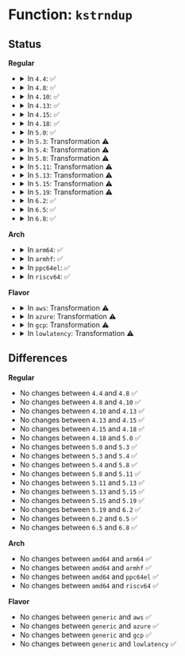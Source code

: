 # Function: <code>kstrndup</code>

## Status
<b>Regular</b>
<ul>
<li>
<details>
<summary>In <code>4.4</code>: ✅</summary>

```c
char *kstrndup(const char *s, size_t max, gfp_t gfp);
```

**Collision:** Unique Global

**Inline:** No

**Transformation:** False

**Instances:**

```
In mm/util.c (ffffffff811abd00)
Location: mm/util.c:84
Inline: False
Direct callers:
  - kernel/power/hibernate.c:resume_store
  - kernel/power/wakelock.c:wakelock_lookup_add
  - kernel/cgroup.c:parse_cgroupfs_options
  - kernel/cgroup.c:parse_cgroupfs_options
  - kernel/trace/trace_events_filter.c:ftrace_function_set_filter_cb
  - security/apparmor/policy_unpack.c:unpack_profile
  - lib/argv_split.c:argv_split
  - drivers/pci/pci-sysfs.c:driver_override_store
  - drivers/base/platform.c:driver_override_store
  - drivers/nvdimm/claim.c:nd_namespace_store
  - drivers/input/misc/uinput.c:uinput_write
```
**Symbols:**

```
ffffffff811abd00-ffffffff811abd58: kstrndup (STB_GLOBAL)
```
</details>
</li>
<li>
<details>
<summary>In <code>4.8</code>: ✅</summary>

```c
char *kstrndup(const char *s, size_t max, gfp_t gfp);
```

**Collision:** Unique Global

**Inline:** No

**Transformation:** False

**Instances:**

```
In mm/util.c (ffffffff811c4780)
Location: mm/util.c:84
Inline: False
Direct callers:
  - kernel/power/hibernate.c:resume_store
  - kernel/power/wakelock.c:wakelock_lookup_add
  - kernel/cgroup.c:parse_cgroupfs_options
  - kernel/cgroup.c:parse_cgroupfs_options
  - kernel/trace/trace_events_filter.c:ftrace_function_set_filter_cb
  - security/apparmor/policy_unpack.c:unpack_profile
  - lib/argv_split.c:argv_split
  - drivers/pci/pci-sysfs.c:driver_override_store
  - drivers/base/platform.c:driver_override_store
  - drivers/nvdimm/claim.c:nd_namespace_store
  - drivers/input/misc/uinput.c:uinput_write
  - drivers/input/misc/uinput.c:uinput_dev_setup
```
**Symbols:**

```
ffffffff811c4780-ffffffff811c47df: kstrndup (STB_GLOBAL)
```
</details>
</li>
<li>
<details>
<summary>In <code>4.10</code>: ✅</summary>

```c
char *kstrndup(const char *s, size_t max, gfp_t gfp);
```

**Collision:** Unique Global

**Inline:** No

**Transformation:** False

**Instances:**

```
In mm/util.c (ffffffff811d4870)
Location: mm/util.c:84
Inline: False
Direct callers:
  - kernel/power/hibernate.c:resume_store
  - kernel/power/wakelock.c:wakelock_lookup_add
  - kernel/cgroup.c:parse_cgroupfs_options
  - kernel/cgroup.c:parse_cgroupfs_options
  - kernel/trace/trace_events_filter.c:ftrace_function_set_filter_cb
  - fs/ext4/super.c:ext4_fill_super
  - security/apparmor/policy_unpack.c:unpack_profile
  - lib/argv_split.c:argv_split
  - drivers/pci/pci-sysfs.c:driver_override_store
  - drivers/base/platform.c:driver_override_store
  - drivers/nvdimm/claim.c:nd_namespace_store
  - drivers/input/misc/uinput.c:uinput_write
  - drivers/input/misc/uinput.c:uinput_dev_setup
```
**Symbols:**

```
ffffffff811d4870-ffffffff811d48cf: kstrndup (STB_GLOBAL)
```
</details>
</li>
<li>
<details>
<summary>In <code>4.13</code>: ✅</summary>

```c
char *kstrndup(const char *s, size_t max, gfp_t gfp);
```

**Collision:** Unique Global

**Inline:** No

**Transformation:** False

**Instances:**

```
In mm/util.c (ffffffff811dd5d0)
Location: mm/util.c:89
Inline: False
Direct callers:
  - kernel/power/hibernate.c:resume_store
  - kernel/power/wakelock.c:wakelock_lookup_add
  - kernel/cgroup/cgroup-v1.c:parse_cgroupfs_options
  - kernel/cgroup/cgroup-v1.c:parse_cgroupfs_options
  - kernel/trace/trace_events_filter.c:ftrace_function_set_filter_cb
  - fs/ext4/super.c:ext4_fill_super
  - security/apparmor/policy_unpack.c:unpack_profile
  - drivers/pci/pci-sysfs.c:driver_override_store
  - drivers/base/platform.c:driver_override_store
  - drivers/nvdimm/claim.c:nd_namespace_store
  - drivers/input/misc/uinput.c:uinput_write
  - drivers/input/misc/uinput.c:uinput_dev_setup
  - lib/argv_split.c:argv_split
```
**Symbols:**

```
ffffffff811dd5d0-ffffffff811dd64c: kstrndup (STB_GLOBAL)
```
</details>
</li>
<li>
<details>
<summary>In <code>4.15</code>: ✅</summary>

```c
char *kstrndup(const char *s, size_t max, gfp_t gfp);
```

**Collision:** Unique Global

**Inline:** No

**Transformation:** False

**Instances:**

```
In mm/util.c (ffffffff811f3050)
Location: mm/util.c:89
Inline: False
Direct callers:
  - kernel/power/hibernate.c:resume_store
  - kernel/power/wakelock.c:wakelock_lookup_add
  - kernel/cgroup/cgroup-v1.c:parse_cgroupfs_options
  - kernel/cgroup/cgroup-v1.c:parse_cgroupfs_options
  - kernel/trace/trace_events_filter.c:ftrace_function_set_filter_cb
  - fs/ext4/super.c:ext4_fill_super
  - security/apparmor/policy_unpack.c:unpack_profile
  - drivers/pci/pci-sysfs.c:driver_override_store
  - drivers/base/platform.c:driver_override_store
  - drivers/nvdimm/claim.c:nd_namespace_store
  - drivers/input/misc/uinput.c:uinput_write
  - drivers/input/misc/uinput.c:uinput_dev_setup
  - lib/argv_split.c:argv_split
```
**Symbols:**

```
ffffffff811f3050-ffffffff811f30cc: kstrndup (STB_GLOBAL)
```
</details>
</li>
<li>
<details>
<summary>In <code>4.18</code>: ✅</summary>

```c
char *kstrndup(const char *s, size_t max, gfp_t gfp);
```

**Collision:** Unique Global

**Inline:** No

**Transformation:** False

**Instances:**

```
In mm/util.c (ffffffff81214340)
Location: mm/util.c:89
Inline: False
Direct callers:
  - kernel/power/hibernate.c:resume_store
  - kernel/power/wakelock.c:wakelock_lookup_add
  - kernel/cgroup/cgroup-v1.c:parse_cgroupfs_options
  - kernel/cgroup/cgroup-v1.c:parse_cgroupfs_options
  - kernel/trace/trace_events_filter.c:ftrace_profile_set_filter
  - mm/vmpressure.c:vmpressure_register_event
  - fs/ext4/super.c:ext4_fill_super
  - security/apparmor/policy_unpack.c:unpack_profile
  - drivers/pci/pci-sysfs.c:driver_override_store
  - drivers/pci/endpoint/pci-epf-core.c:pci_epf_create
  - drivers/base/platform.c:driver_override_store
  - drivers/nvdimm/claim.c:nd_namespace_store
  - drivers/input/misc/uinput.c:uinput_write
  - drivers/input/misc/uinput.c:uinput_dev_setup
  - lib/argv_split.c:argv_split
```
**Symbols:**

```
ffffffff81214340-ffffffff812143bc: kstrndup (STB_GLOBAL)
```
</details>
</li>
<li>
<details>
<summary>In <code>5.0</code>: ✅</summary>

```c
char *kstrndup(const char *s, size_t max, gfp_t gfp);
```

**Collision:** Unique Global

**Inline:** No

**Transformation:** False

**Instances:**

```
In mm/util.c (ffffffff81227210)
Location: mm/util.c:82
Inline: False
Direct callers:
  - kernel/power/hibernate.c:resume_store
  - kernel/power/wakelock.c:wakelock_lookup_add
  - kernel/cgroup/cgroup-v1.c:parse_cgroupfs_options
  - kernel/cgroup/cgroup-v1.c:parse_cgroupfs_options
  - kernel/trace/trace_events_filter.c:ftrace_profile_set_filter
  - mm/vmpressure.c:vmpressure_register_event
  - fs/ext4/super.c:ext4_fill_super
  - security/apparmor/policy_unpack.c:unpack_profile
  - drivers/pci/pci-sysfs.c:driver_override_store
  - drivers/pci/endpoint/pci-epf-core.c:pci_epf_create
  - drivers/base/platform.c:driver_override_store
  - drivers/nvdimm/namespace_devs.c:alt_name_store
  - drivers/nvdimm/claim.c:nd_namespace_store
  - drivers/spi/spi.c:driver_override_store
  - drivers/input/misc/uinput.c:uinput_write
  - drivers/input/misc/uinput.c:uinput_dev_setup
  - lib/argv_split.c:argv_split
```
**Symbols:**

```
ffffffff81227210-ffffffff8122728c: kstrndup (STB_GLOBAL)
```
</details>
</li>
<li>
<details>
<summary>In <code>5.3</code>: Transformation ⚠️</summary>

```c
char *kstrndup(const char *s, size_t max, gfp_t gfp);
```

**Collision:** Unique Global

**Inline:** No

**Transformation:** True

**Instances:**

```
In mm/util.c (0)
Location: mm/util.c:89
Inline: False
Direct callers:
  - kernel/power/hibernate.c:resume_store
  - kernel/power/wakelock.c:wakelock_lookup_add
  - kernel/trace/trace_events_filter.c:ftrace_profile_set_filter
  - mm/vmpressure.c:vmpressure_register_event
  - fs/ext4/super.c:ext4_fill_super
  - security/apparmor/policy_unpack.c:unpack_profile
  - drivers/pci/pci-sysfs.c:driver_override_store
  - drivers/pci/endpoint/pci-epf-core.c:pci_epf_create
  - drivers/base/platform.c:driver_override_store
  - drivers/nvdimm/namespace_devs.c:alt_name_store
  - drivers/nvdimm/claim.c:nd_namespace_store
  - drivers/spi/spi.c:driver_override_store
  - drivers/input/misc/uinput.c:uinput_write
  - drivers/input/misc/uinput.c:uinput_dev_setup
  - drivers/md/dm-init.c:dm_init_init
  - drivers/md/dm-init.c:dm_parse_devices
  - lib/argv_split.c:argv_split
```
**Symbols:**

```
ffffffff812379ba-ffffffff812379c6: kstrndup.cold (STB_LOCAL)
ffffffff81236d10-ffffffff81236d86: kstrndup (STB_GLOBAL)
```
</details>
</li>
<li>
<details>
<summary>In <code>5.4</code>: Transformation ⚠️</summary>

```c
char *kstrndup(const char *s, size_t max, gfp_t gfp);
```

**Collision:** Unique Global

**Inline:** No

**Transformation:** True

**Instances:**

```
In mm/util.c (0)
Location: mm/util.c:96
Inline: False
Direct callers:
  - kernel/power/hibernate.c:resume_store
  - kernel/power/wakelock.c:wakelock_lookup_add
  - kernel/trace/trace_events_filter.c:ftrace_profile_set_filter
  - mm/vmpressure.c:vmpressure_register_event
  - fs/ext4/super.c:ext4_fill_super
  - security/apparmor/policy_unpack.c:unpack_profile
  - drivers/pci/pci.c:resource_alignment_store
  - drivers/pci/pci-sysfs.c:driver_override_store
  - drivers/pci/endpoint/pci-epf-core.c:pci_epf_create
  - drivers/base/platform.c:driver_override_store
  - drivers/nvdimm/namespace_devs.c:alt_name_store
  - drivers/nvdimm/claim.c:nd_namespace_store
  - drivers/spi/spi.c:driver_override_store
  - drivers/input/misc/uinput.c:uinput_write
  - drivers/input/misc/uinput.c:uinput_dev_setup
  - drivers/md/dm-init.c:dm_init_init
  - drivers/md/dm-init.c:dm_parse_devices
  - drivers/remoteproc/remoteproc_sysfs.c:firmware_store
  - lib/argv_split.c:argv_split
```
**Symbols:**

```
ffffffff81245c78-ffffffff81245c84: kstrndup.cold (STB_LOCAL)
ffffffff81244ed0-ffffffff81244f46: kstrndup (STB_GLOBAL)
```
</details>
</li>
<li>
<details>
<summary>In <code>5.8</code>: Transformation ⚠️</summary>

```c
char *kstrndup(const char *s, size_t max, gfp_t gfp);
```

**Collision:** Unique Global

**Inline:** No

**Transformation:** True

**Instances:**

```
In mm/util.c (0)
Location: mm/util.c:96
Inline: False
Direct callers:
  - kernel/power/hibernate.c:resume_store
  - kernel/power/wakelock.c:wakelock_lookup_add
  - kernel/trace/trace_events_filter.c:__ftrace_function_set_filter
  - kernel/trace/trace_probe.c:__parse_imm_string
  - mm/vmpressure.c:vmpressure_register_event
  - fs/ext4/super.c:ext4_fill_super
  - security/apparmor/policy_unpack.c:unpack_profile
  - lib/argv_split.c:argv_split
  - drivers/pci/pci.c:resource_alignment_store
  - drivers/pci/pci-sysfs.c:driver_override_store
  - drivers/pci/endpoint/pci-epf-core.c:pci_epf_create
  - drivers/base/platform.c:driver_override_store
  - drivers/nvdimm/namespace_devs.c:alt_name_store
  - drivers/nvdimm/claim.c:nd_namespace_store
  - drivers/spi/spi.c:driver_override_store
  - drivers/input/misc/uinput.c:uinput_setup_device_legacy
  - drivers/input/misc/uinput.c:uinput_dev_setup
  - drivers/md/dm-init.c:dm_init_init
  - drivers/md/dm-init.c:dm_parse_table_entry
  - drivers/remoteproc/remoteproc_sysfs.c:firmware_store
```
**Symbols:**

```
ffffffff812739fb-ffffffff81273a07: kstrndup.cold (STB_LOCAL)
ffffffff81272b80-ffffffff81272bf6: kstrndup (STB_GLOBAL)
```
</details>
</li>
<li>
<details>
<summary>In <code>5.11</code>: Transformation ⚠️</summary>

```c
char *kstrndup(const char *s, size_t max, gfp_t gfp);
```

**Collision:** Unique Global

**Inline:** No

**Transformation:** True

**Instances:**

```
In mm/util.c (0)
Location: mm/util.c:97
Inline: False
Direct callers:
  - kernel/power/hibernate.c:resume_store
  - kernel/power/wakelock.c:wakelock_lookup_add
  - kernel/trace/trace_events_filter.c:__ftrace_function_set_filter
  - kernel/trace/trace_probe.c:__parse_imm_string
  - mm/vmpressure.c:vmpressure_register_event
  - fs/ext4/super.c:ext4_fill_super
  - security/apparmor/policy_unpack.c:unpack_profile
  - lib/dynamic_debug.c:dynamic_debug_exec_queries
  - lib/argv_split.c:argv_split
  - drivers/gpio/gpiolib-cdev.c:linereq_create
  - drivers/pci/pci.c:resource_alignment_store
  - drivers/pci/pci-sysfs.c:driver_override_store
  - drivers/pci/endpoint/pci-epf-core.c:pci_epf_create
  - drivers/base/platform.c:driver_override_store
  - drivers/nvdimm/namespace_devs.c:alt_name_store
  - drivers/nvdimm/claim.c:nd_namespace_store
  - drivers/spi/spi.c:driver_override_store
  - drivers/input/misc/uinput.c:uinput_setup_device_legacy
  - drivers/input/misc/uinput.c:uinput_dev_setup
  - drivers/md/dm-init.c:dm_init_init
  - drivers/md/dm-init.c:dm_parse_table_entry
  - drivers/remoteproc/remoteproc_core.c:rproc_set_firmware
```
**Symbols:**

```
ffffffff81be6ef7-ffffffff81be6f03: kstrndup.cold (STB_LOCAL)
ffffffff8127d230-ffffffff8127d2a6: kstrndup (STB_GLOBAL)
```
</details>
</li>
<li>
<details>
<summary>In <code>5.13</code>: Transformation ⚠️</summary>

```c
char *kstrndup(const char *s, size_t max, gfp_t gfp);
```

**Collision:** Unique Global

**Inline:** No

**Transformation:** True

**Instances:**

```
In mm/util.c (0)
Location: mm/util.c:97
Inline: False
Direct callers:
  - kernel/power/hibernate.c:resume_store
  - kernel/power/wakelock.c:wakelock_lookup_add
  - kernel/trace/trace_events_filter.c:__ftrace_function_set_filter
  - mm/vmpressure.c:vmpressure_register_event
  - fs/ext4/super.c:ext4_fill_super
  - security/apparmor/policy_unpack.c:unpack_profile
  - lib/dynamic_debug.c:dynamic_debug_exec_queries
  - lib/argv_split.c:argv_split
  - drivers/gpio/gpiolib-cdev.c:linereq_create
  - drivers/pci/pci.c:resource_alignment_store
  - drivers/pci/pci-sysfs.c:driver_override_store
  - drivers/pci/endpoint/pci-epf-core.c:pci_epf_create
  - drivers/base/platform.c:driver_override_store
  - drivers/nvdimm/namespace_devs.c:alt_name_store
  - drivers/nvdimm/claim.c:nd_namespace_store
  - drivers/spi/spi.c:driver_override_store
  - drivers/input/misc/uinput.c:uinput_setup_device_legacy
  - drivers/input/misc/uinput.c:uinput_dev_setup
  - drivers/md/dm-init.c:dm_init_init
  - drivers/md/dm-init.c:dm_parse_table_entry
  - drivers/remoteproc/remoteproc_core.c:rproc_set_firmware
```
**Symbols:**

```
ffffffff81bd8c63-ffffffff81bd8c6f: kstrndup.cold (STB_LOCAL)
ffffffff812823c0-ffffffff81282432: kstrndup (STB_GLOBAL)
```
</details>
</li>
<li>
<details>
<summary>In <code>5.15</code>: Transformation ⚠️</summary>

```c
char *kstrndup(const char *s, size_t max, gfp_t gfp);
```

**Collision:** Unique Global

**Inline:** No

**Transformation:** True

**Instances:**

```
In mm/util.c (0)
Location: mm/util.c:97
Inline: False
Direct callers:
  - kernel/power/hibernate.c:resume_store
  - kernel/power/wakelock.c:wakelock_lookup_add
  - kernel/trace/trace_events_filter.c:__ftrace_function_set_filter
  - mm/vmpressure.c:vmpressure_register_event
  - fs/ext4/super.c:ext4_fill_super
  - security/apparmor/policy_unpack.c:unpack_profile
  - lib/dynamic_debug.c:dynamic_debug_exec_queries
  - lib/argv_split.c:argv_split
  - drivers/gpio/gpiolib-cdev.c:linereq_create
  - drivers/pci/pci.c:resource_alignment_store
  - drivers/pci/pci.c:reset_method_store
  - drivers/pci/pci-sysfs.c:driver_override_store
  - drivers/pci/endpoint/pci-epf-core.c:pci_epf_create
  - drivers/base/platform.c:driver_override_store
  - drivers/nvdimm/namespace_devs.c:alt_name_store
  - drivers/nvdimm/claim.c:nd_namespace_store
  - drivers/spi/spi.c:driver_override_store
  - drivers/input/misc/uinput.c:uinput_setup_device_legacy
  - drivers/input/misc/uinput.c:uinput_dev_setup
  - drivers/md/dm-init.c:dm_init_init
  - drivers/md/dm-init.c:dm_parse_table_entry
  - drivers/remoteproc/remoteproc_core.c:rproc_set_firmware
```
**Symbols:**

```
ffffffff81cbaa7a-ffffffff81cbaa86: kstrndup.cold (STB_LOCAL)
ffffffff812c0430-ffffffff812c04a2: kstrndup (STB_GLOBAL)
```
</details>
</li>
<li>
<details>
<summary>In <code>5.19</code>: Transformation ⚠️</summary>

```c
char *kstrndup(const char *s, size_t max, gfp_t gfp);
```

**Collision:** Unique Global

**Inline:** No

**Transformation:** True

**Instances:**

```
In mm/util.c (0)
Location: mm/util.c:98
Inline: False
Direct callers:
  - kernel/power/hibernate.c:resume_store
  - kernel/power/wakelock.c:wakelock_lookup_add
  - kernel/trace/trace_events_filter.c:__ftrace_function_set_filter
  - mm/vmpressure.c:vmpressure_register_event
  - fs/ext4/super.c:__ext4_fill_super
  - security/apparmor/policy_unpack.c:unpack_profile
  - crypto/asymmetric_keys/asymmetric_type.c:asymmetric_lookup_restriction
  - lib/dynamic_debug.c:dynamic_debug_exec_queries
  - lib/argv_split.c:argv_split
  - drivers/gpio/gpiolib-cdev.c:lineevent_create
  - drivers/gpio/gpiolib-cdev.c:linereq_create
  - drivers/gpio/gpiolib-cdev.c:linehandle_create
  - drivers/pci/pci.c:resource_alignment_store
  - drivers/pci/pci.c:reset_method_store
  - drivers/pci/endpoint/pci-epf-core.c:pci_epf_create
  - drivers/base/driver.c:driver_set_override
  - drivers/base/driver.c:driver_set_override
  - drivers/nvdimm/namespace_devs.c:alt_name_store
  - drivers/nvdimm/claim.c:nd_namespace_store
  - drivers/input/misc/uinput.c:uinput_setup_device_legacy
  - drivers/input/misc/uinput.c:uinput_dev_setup
  - drivers/md/dm-init.c:dm_init_init
  - drivers/md/dm-init.c:dm_parse_table_entry
  - drivers/remoteproc/remoteproc_core.c:rproc_set_firmware
```
**Symbols:**

```
ffffffff81e6c398-ffffffff81e6c3a4: kstrndup.cold (STB_LOCAL)
ffffffff8131cf10-ffffffff8131cf9b: kstrndup (STB_GLOBAL)
```
</details>
</li>
<li>
<details>
<summary>In <code>6.2</code>: ✅</summary>

```c
char *kstrndup(const char *s, size_t max, gfp_t gfp);
```

**Collision:** Unique Global

**Inline:** No

**Transformation:** False

**Instances:**

```
In mm/util.c (ffffffff81390ff0)
Location: mm/util.c:98
Inline: False
Direct callers:
  - kernel/power/hibernate.c:resume_store
  - kernel/power/wakelock.c:wakelock_lookup_add
  - mm/vmpressure.c:vmpressure_register_event
  - fs/ext4/super.c:__ext4_fill_super
  - security/smack/smack_access.c:smk_parse_smack
  - security/apparmor/policy.c:aa_replace_profiles
  - security/apparmor/policy_unpack.c:unpack_profile
  - crypto/asymmetric_keys/asymmetric_type.c:asymmetric_lookup_restriction
  - drivers/gpio/gpiolib-cdev.c:lineevent_create
  - drivers/gpio/gpiolib-cdev.c:linereq_create
  - drivers/gpio/gpiolib-cdev.c:linehandle_create
  - drivers/pci/pci.c:resource_alignment_store
  - drivers/pci/pci.c:reset_method_store
  - drivers/pci/endpoint/pci-epf-core.c:pci_epf_create
  - drivers/base/driver.c:driver_set_override
  - drivers/base/driver.c:driver_set_override
  - drivers/nvdimm/namespace_devs.c:alt_name_store
  - drivers/nvdimm/claim.c:nd_namespace_store
  - drivers/input/misc/uinput.c:uinput_setup_device_legacy
  - drivers/input/misc/uinput.c:uinput_dev_setup
  - drivers/md/dm-init.c:dm_init_init
  - drivers/md/dm-init.c:dm_parse_table_entry
  - drivers/remoteproc/remoteproc_core.c:rproc_set_firmware
  - lib/argv_split.c:argv_split
```
**Symbols:**

```
ffffffff81390ff0-ffffffff81391087: kstrndup (STB_GLOBAL)
```
</details>
</li>
<li>
<details>
<summary>In <code>6.5</code>: ✅</summary>

```c
char *kstrndup(const char *s, size_t max, gfp_t gfp);
```

**Collision:** Unique Global

**Inline:** No

**Transformation:** False

**Instances:**

```
In mm/util.c (ffffffff813c3900)
Location: mm/util.c:99
Inline: False
Direct callers:
  - kernel/power/hibernate.c:resume_store
  - kernel/power/wakelock.c:wakelock_lookup_add
  - kernel/trace/trace_events_filter.c:__ftrace_function_set_filter
  - mm/vmpressure.c:vmpressure_register_event
  - fs/ext4/super.c:__ext4_fill_super
  - security/smack/smack_access.c:smk_parse_smack
  - security/apparmor/policy.c:aa_replace_profiles
  - security/apparmor/policy_unpack.c:unpack_profile
  - crypto/asymmetric_keys/asymmetric_type.c:asymmetric_lookup_restriction
  - drivers/gpio/gpiolib-cdev.c:lineevent_create
  - drivers/gpio/gpiolib-cdev.c:linereq_create
  - drivers/gpio/gpiolib-cdev.c:linehandle_create
  - drivers/pci/pci.c:resource_alignment_store
  - drivers/pci/pci.c:reset_method_store
  - drivers/pci/endpoint/pci-epf-core.c:pci_epf_create
  - drivers/base/driver.c:driver_set_override
  - drivers/base/driver.c:driver_set_override
  - drivers/nvdimm/namespace_devs.c:alt_name_store
  - drivers/nvdimm/claim.c:nd_namespace_store
  - drivers/input/misc/uinput.c:uinput_setup_device_legacy
  - drivers/input/misc/uinput.c:uinput_dev_setup
  - drivers/md/dm-init.c:dm_init_init
  - drivers/md/dm-init.c:dm_parse_table_entry
  - drivers/remoteproc/remoteproc_core.c:rproc_set_firmware
  - lib/argv_split.c:argv_split
```
**Symbols:**

```
ffffffff813c3900-ffffffff813c39b6: kstrndup (STB_GLOBAL)
```
</details>
</li>
<li>
<details>
<summary>In <code>6.8</code>: ✅</summary>

```c
char *kstrndup(const char *s, size_t max, gfp_t gfp);
```

**Collision:** Unique Global

**Inline:** No

**Transformation:** False

**Instances:**

```
In mm/util.c (ffffffff813ee4c0)
Location: mm/util.c:99
Inline: False
Direct callers:
  - kernel/power/hibernate.c:resume_store
  - kernel/power/wakelock.c:wakelock_lookup_add
  - kernel/trace/trace_events_filter.c:__ftrace_function_set_filter
  - mm/vmpressure.c:vmpressure_register_event
  - fs/ext4/super.c:parse_apply_sb_mount_options
  - security/smack/smack_access.c:smk_parse_smack
  - security/apparmor/policy.c:aa_replace_profiles
  - security/apparmor/policy_unpack.c:unpack_profile
  - crypto/asymmetric_keys/asymmetric_type.c:asymmetric_lookup_restriction
  - drivers/gpio/gpiolib-cdev.c:lineevent_create
  - drivers/gpio/gpiolib-cdev.c:linereq_create
  - drivers/gpio/gpiolib-cdev.c:linehandle_create
  - drivers/pci/pci.c:resource_alignment_store
  - drivers/pci/pci.c:reset_method_store
  - drivers/pci/endpoint/pci-epf-core.c:pci_epf_create
  - drivers/base/driver.c:driver_set_override
  - drivers/base/driver.c:driver_set_override
  - drivers/nvdimm/namespace_devs.c:alt_name_store
  - drivers/nvdimm/claim.c:nd_namespace_store
  - drivers/input/misc/uinput.c:uinput_setup_device_legacy
  - drivers/input/misc/uinput.c:uinput_dev_setup
  - drivers/md/dm-init.c:dm_init_init
  - drivers/md/dm-init.c:dm_parse_table_entry
  - drivers/remoteproc/remoteproc_core.c:rproc_set_firmware
  - lib/argv_split.c:argv_split
```
**Symbols:**

```
ffffffff813ee4c0-ffffffff813ee576: kstrndup (STB_GLOBAL)
```
</details>
</li>
</ul>
<b>Arch</b>
<ul>
<li>
<details>
<summary>In <code>arm64</code>: ✅</summary>

```c
char *kstrndup(const char *s, size_t max, gfp_t gfp);
```

**Collision:** Unique Global

**Inline:** No

**Transformation:** False

**Instances:**

```
In mm/util.c (ffff8000102d7ed8)
Location: mm/util.c:96
Inline: False
Direct callers:
  - kernel/power/wakelock.c:wakelock_lookup_add
  - kernel/trace/trace_events_filter.c:ftrace_profile_set_filter
  - mm/vmpressure.c:vmpressure_register_event
  - fs/ext4/super.c:ext4_fill_super
  - security/apparmor/policy_unpack.c:unpack_profile
  - drivers/pci/pci.c:resource_alignment_store
  - drivers/pci/pci-sysfs.c:driver_override_store
  - drivers/pci/endpoint/pci-epf-core.c:pci_epf_create
  - drivers/amba/bus.c:driver_override_store
  - drivers/clk/sunxi/clk-sunxi.c:sunxi_divs_clk_setup
  - drivers/base/platform.c:driver_override_store
  - drivers/nvdimm/namespace_devs.c:alt_name_store
  - drivers/nvdimm/claim.c:nd_namespace_store
  - drivers/spi/spi.c:driver_override_store
  - drivers/input/misc/uinput.c:uinput_write
  - drivers/input/misc/uinput.c:uinput_dev_setup
  - drivers/md/dm-init.c:dm_init_init
  - drivers/md/dm-init.c:dm_init_init
  - drivers/remoteproc/remoteproc_sysfs.c:firmware_store
  - lib/argv_split.c:argv_split
```
**Symbols:**

```
ffff8000102d7ed8-ffff8000102d7f8c: kstrndup (STB_GLOBAL)
```
</details>
</li>
<li>
<details>
<summary>In <code>armhf</code>: ✅</summary>

```c
char *kstrndup(const char *s, size_t max, gfp_t gfp);
```

**Collision:** Unique Global

**Inline:** No

**Transformation:** False

**Instances:**

```
In mm/util.c (c04ff31c)
Location: mm/util.c:96
Inline: False
Direct callers:
  - kernel/power/hibernate.c:resume_store
  - kernel/power/wakelock.c:wakelock_lookup_add
  - kernel/trace/trace_events_filter.c:ftrace_profile_set_filter
  - kernel/trace/trace_probe.c:parse_probe_arg
  - mm/vmpressure.c:vmpressure_register_event
  - fs/ext4/super.c:ext4_fill_super
  - security/apparmor/policy_unpack.c:unpack_profile
  - drivers/pci/pci.c:resource_alignment_store
  - drivers/pci/pci-sysfs.c:driver_override_store
  - drivers/pci/endpoint/pci-epf-core.c:pci_epf_create
  - drivers/amba/bus.c:driver_override_store
  - drivers/base/platform.c:driver_override_store
  - drivers/spi/spi.c:driver_override_store
  - drivers/input/misc/uinput.c:uinput_write
  - drivers/input/misc/uinput.c:uinput_dev_setup
  - drivers/md/dm-init.c:dm_init_init
  - drivers/md/dm-init.c:dm_init_init
  - drivers/remoteproc/remoteproc_sysfs.c:firmware_store
  - lib/argv_split.c:argv_split
```
**Symbols:**

```
c04ff31c-c04ff3ac: kstrndup (STB_GLOBAL)
```
</details>
</li>
<li>
<details>
<summary>In <code>ppc64el</code>: ✅</summary>

```c
char *kstrndup(const char *s, size_t max, gfp_t gfp);
```

**Collision:** Unique Global

**Inline:** No

**Transformation:** False

**Instances:**

```
In mm/util.c (c0000000003979a0)
Location: mm/util.c:96
Inline: False
Direct callers:
  - arch/powerpc/platforms/pseries/of_helpers.c:pseries_of_derive_parent
  - kernel/power/wakelock.c:wakelock_lookup_add
  - kernel/trace/trace_events_filter.c:ftrace_profile_set_filter
  - mm/vmpressure.c:vmpressure_register_event
  - fs/ext4/super.c:ext4_fill_super
  - security/apparmor/policy_unpack.c:unpack_profile
  - drivers/pci/pci.c:resource_alignment_store
  - drivers/pci/pci-sysfs.c:driver_override_store
  - drivers/pci/endpoint/pci-epf-core.c:pci_epf_create
  - drivers/base/platform.c:driver_override_store
  - drivers/nvdimm/namespace_devs.c:alt_name_store
  - drivers/nvdimm/claim.c:nd_namespace_store
  - drivers/spi/spi.c:driver_override_store
  - drivers/input/misc/uinput.c:uinput_write
  - drivers/input/misc/uinput.c:uinput_dev_setup
  - drivers/md/dm-init.c:dm_init_init
  - drivers/md/dm-init.c:dm_parse_devices
  - drivers/remoteproc/remoteproc_sysfs.c:firmware_store
  - lib/argv_split.c:argv_split
```
**Symbols:**

```
c0000000003979a0-c000000000397a98: kstrndup (STB_GLOBAL)
```
</details>
</li>
<li>
<details>
<summary>In <code>riscv64</code>: ✅</summary>

```c
char *kstrndup(const char *s, size_t max, gfp_t gfp);
```

**Collision:** Unique Global

**Inline:** No

**Transformation:** False

**Instances:**

```
In mm/util.c (ffffffe0001f2800)
Location: mm/util.c:96
Inline: False
Direct callers:
  - kernel/trace/trace_events_filter.c:ftrace_profile_set_filter
  - mm/vmpressure.c:vmpressure_register_event
  - fs/ext4/super.c:ext4_fill_super
  - security/apparmor/policy_unpack.c:unpack_profile
  - drivers/pci/pci.c:resource_alignment_store
  - drivers/pci/pci-sysfs.c:driver_override_store
  - drivers/pci/endpoint/pci-epf-core.c:pci_epf_create
  - drivers/base/platform.c:driver_override_store
  - drivers/nvdimm/namespace_devs.c:alt_name_store
  - drivers/nvdimm/claim.c:nd_namespace_store
  - drivers/spi/spi.c:driver_override_store
  - drivers/input/misc/uinput.c:uinput_write
  - drivers/input/misc/uinput.c:uinput_dev_setup
  - drivers/md/dm-init.c:dm_init_init
  - drivers/md/dm-init.c:dm_parse_devices
  - lib/argv_split.c:argv_split
```
**Symbols:**

```
ffffffe0001f2800-ffffffe0001f286c: kstrndup (STB_GLOBAL)
```
</details>
</li>
</ul>
<b>Flavor</b>
<ul>
<li>
<details>
<summary>In <code>aws</code>: Transformation ⚠️</summary>

```c
char *kstrndup(const char *s, size_t max, gfp_t gfp);
```

**Collision:** Unique Global

**Inline:** No

**Transformation:** True

**Instances:**

```
In mm/util.c (0)
Location: mm/util.c:96
Inline: False
Direct callers:
  - kernel/power/hibernate.c:resume_store
  - kernel/power/wakelock.c:wakelock_lookup_add
  - kernel/trace/trace_events_filter.c:ftrace_profile_set_filter
  - mm/vmpressure.c:vmpressure_register_event
  - fs/ext4/super.c:ext4_fill_super
  - security/apparmor/policy_unpack.c:unpack_profile
  - drivers/pci/pci.c:resource_alignment_store
  - drivers/pci/pci-sysfs.c:driver_override_store
  - drivers/pci/endpoint/pci-epf-core.c:pci_epf_create
  - drivers/base/platform.c:driver_override_store
  - drivers/nvdimm/namespace_devs.c:alt_name_store
  - drivers/nvdimm/claim.c:nd_namespace_store
  - drivers/spi/spi.c:driver_override_store
  - drivers/input/misc/uinput.c:uinput_write
  - drivers/input/misc/uinput.c:uinput_dev_setup
  - drivers/md/dm-init.c:dm_init_init
  - drivers/md/dm-init.c:dm_parse_devices
  - drivers/remoteproc/remoteproc_sysfs.c:firmware_store
  - lib/argv_split.c:argv_split
```
**Symbols:**

```
ffffffff8123e2c8-ffffffff8123e2d4: kstrndup.cold (STB_LOCAL)
ffffffff8123d520-ffffffff8123d596: kstrndup (STB_GLOBAL)
```
</details>
</li>
<li>
<details>
<summary>In <code>azure</code>: Transformation ⚠️</summary>

```c
char *kstrndup(const char *s, size_t max, gfp_t gfp);
```

**Collision:** Unique Global

**Inline:** No

**Transformation:** True

**Instances:**

```
In mm/util.c (0)
Location: mm/util.c:96
Inline: False
Direct callers:
  - kernel/power/hibernate.c:resume_store
  - kernel/power/wakelock.c:wakelock_lookup_add
  - kernel/trace/trace_events_filter.c:ftrace_profile_set_filter
  - mm/vmpressure.c:vmpressure_register_event
  - fs/ext4/super.c:ext4_fill_super
  - security/apparmor/policy_unpack.c:unpack_profile
  - drivers/pci/pci.c:resource_alignment_store
  - drivers/pci/pci-sysfs.c:driver_override_store
  - drivers/pci/endpoint/pci-epf-core.c:pci_epf_create
  - drivers/base/platform.c:driver_override_store
  - drivers/nvdimm/namespace_devs.c:alt_name_store
  - drivers/nvdimm/claim.c:nd_namespace_store
  - drivers/spi/spi.c:driver_override_store
  - drivers/input/misc/uinput.c:uinput_write
  - drivers/input/misc/uinput.c:uinput_dev_setup
  - drivers/md/dm-init.c:dm_init_init
  - drivers/md/dm-init.c:dm_parse_devices
  - drivers/hv/vmbus_drv.c:driver_override_store
  - lib/argv_split.c:argv_split
```
**Symbols:**

```
ffffffff812312c8-ffffffff812312d4: kstrndup.cold (STB_LOCAL)
ffffffff81230520-ffffffff81230596: kstrndup (STB_GLOBAL)
```
</details>
</li>
<li>
<details>
<summary>In <code>gcp</code>: Transformation ⚠️</summary>

```c
char *kstrndup(const char *s, size_t max, gfp_t gfp);
```

**Collision:** Unique Global

**Inline:** No

**Transformation:** True

**Instances:**

```
In mm/util.c (0)
Location: mm/util.c:96
Inline: False
Direct callers:
  - kernel/power/hibernate.c:resume_store
  - kernel/power/wakelock.c:wakelock_lookup_add
  - kernel/trace/trace_events_filter.c:ftrace_profile_set_filter
  - mm/vmpressure.c:vmpressure_register_event
  - fs/ext4/super.c:ext4_fill_super
  - security/apparmor/policy_unpack.c:unpack_profile
  - drivers/pci/pci.c:resource_alignment_store
  - drivers/pci/pci-sysfs.c:driver_override_store
  - drivers/pci/endpoint/pci-epf-core.c:pci_epf_create
  - drivers/base/platform.c:driver_override_store
  - drivers/nvdimm/namespace_devs.c:alt_name_store
  - drivers/nvdimm/claim.c:nd_namespace_store
  - drivers/spi/spi.c:driver_override_store
  - drivers/input/misc/uinput.c:uinput_write
  - drivers/input/misc/uinput.c:uinput_dev_setup
  - lib/argv_split.c:argv_split
```
**Symbols:**

```
ffffffff8123c068-ffffffff8123c074: kstrndup.cold (STB_LOCAL)
ffffffff8123b2c0-ffffffff8123b336: kstrndup (STB_GLOBAL)
```
</details>
</li>
<li>
<details>
<summary>In <code>lowlatency</code>: Transformation ⚠️</summary>

```c
char *kstrndup(const char *s, size_t max, gfp_t gfp);
```

**Collision:** Unique Global

**Inline:** No

**Transformation:** True

**Instances:**

```
In mm/util.c (0)
Location: mm/util.c:96
Inline: False
Direct callers:
  - kernel/power/hibernate.c:resume_store
  - kernel/power/wakelock.c:wakelock_lookup_add
  - kernel/trace/trace_events_filter.c:ftrace_profile_set_filter
  - mm/vmpressure.c:vmpressure_register_event
  - fs/ext4/super.c:ext4_fill_super
  - security/apparmor/policy_unpack.c:unpack_profile
  - drivers/pci/pci.c:resource_alignment_store
  - drivers/pci/pci-sysfs.c:driver_override_store
  - drivers/pci/endpoint/pci-epf-core.c:pci_epf_create
  - drivers/base/platform.c:driver_override_store
  - drivers/nvdimm/namespace_devs.c:alt_name_store
  - drivers/nvdimm/claim.c:nd_namespace_store
  - drivers/spi/spi.c:driver_override_store
  - drivers/input/misc/uinput.c:uinput_write
  - drivers/input/misc/uinput.c:uinput_dev_setup
  - drivers/md/dm-init.c:dm_init_init
  - drivers/md/dm-init.c:dm_parse_devices
  - drivers/remoteproc/remoteproc_sysfs.c:firmware_store
  - lib/argv_split.c:argv_split
```
**Symbols:**

```
ffffffff8124b7c0-ffffffff8124b7cc: kstrndup.cold (STB_LOCAL)
ffffffff8124a9d0-ffffffff8124aa46: kstrndup (STB_GLOBAL)
```
</details>
</li>
</ul>

## Differences
<b>Regular</b>
<ul>
<li>
No changes between <code>4.4</code> and <code>4.8</code> ✅
</li>
<li>
No changes between <code>4.8</code> and <code>4.10</code> ✅
</li>
<li>
No changes between <code>4.10</code> and <code>4.13</code> ✅
</li>
<li>
No changes between <code>4.13</code> and <code>4.15</code> ✅
</li>
<li>
No changes between <code>4.15</code> and <code>4.18</code> ✅
</li>
<li>
No changes between <code>4.18</code> and <code>5.0</code> ✅
</li>
<li>
No changes between <code>5.0</code> and <code>5.3</code> ✅
</li>
<li>
No changes between <code>5.3</code> and <code>5.4</code> ✅
</li>
<li>
No changes between <code>5.4</code> and <code>5.8</code> ✅
</li>
<li>
No changes between <code>5.8</code> and <code>5.11</code> ✅
</li>
<li>
No changes between <code>5.11</code> and <code>5.13</code> ✅
</li>
<li>
No changes between <code>5.13</code> and <code>5.15</code> ✅
</li>
<li>
No changes between <code>5.15</code> and <code>5.19</code> ✅
</li>
<li>
No changes between <code>5.19</code> and <code>6.2</code> ✅
</li>
<li>
No changes between <code>6.2</code> and <code>6.5</code> ✅
</li>
<li>
No changes between <code>6.5</code> and <code>6.8</code> ✅
</li>
</ul>
<b>Arch</b>
<ul>
<li>
No changes between <code>amd64</code> and <code>arm64</code> ✅
</li>
<li>
No changes between <code>amd64</code> and <code>armhf</code> ✅
</li>
<li>
No changes between <code>amd64</code> and <code>ppc64el</code> ✅
</li>
<li>
No changes between <code>amd64</code> and <code>riscv64</code> ✅
</li>
</ul>
<b>Flavor</b>
<ul>
<li>
No changes between <code>generic</code> and <code>aws</code> ✅
</li>
<li>
No changes between <code>generic</code> and <code>azure</code> ✅
</li>
<li>
No changes between <code>generic</code> and <code>gcp</code> ✅
</li>
<li>
No changes between <code>generic</code> and <code>lowlatency</code> ✅
</li>
</ul>

